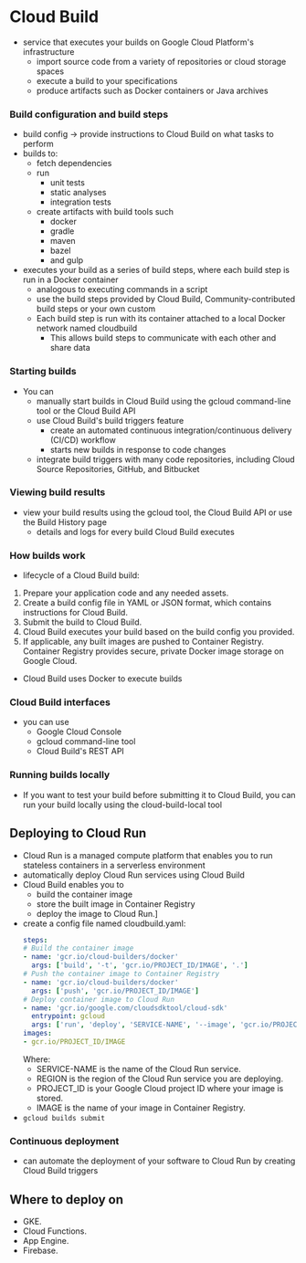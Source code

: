 # Cloud Build

- service that executes your builds on Google Cloud Platform's infrastructure
  -  import source code from a variety of repositories or cloud storage spaces
  -  execute a build to your specifications
  -  produce artifacts such as Docker containers or Java archives

### Build configuration and build steps

- build config -> provide instructions to Cloud Build on what tasks to perform
- builds to:
  - fetch dependencies
  - run
    - unit tests
    - static analyses
    - integration tests
  - create artifacts with build tools such
    - docker
    - gradle
    - maven
    - bazel
    - and gulp
- executes your build as a series of build steps, where each build step is run in a Docker container
  - analogous to executing commands in a script
  - use the build steps provided by Cloud Build, Community-contributed build steps or your own custom
  - Each build step is run with its container attached to a local Docker network named cloudbuild
    - This allows build steps to communicate with each other and share data

### Starting builds

- You can
  - manually start builds in Cloud Build using the gcloud command-line tool or the Cloud Build API
  - use Cloud Build's build triggers feature
    - create an automated continuous integration/continuous delivery (CI/CD) workflow
    - starts new builds in response to code changes
  - integrate build triggers with many code repositories, including Cloud Source Repositories, GitHub, and Bitbucket
### Viewing build results
  - view your build results using the gcloud tool, the Cloud Build API or use the Build History page
     - details and logs for every build Cloud Build executes

### How builds work

- lifecycle of a Cloud Build build:
1. Prepare your application code and any needed assets.
1. Create a build config file in YAML or JSON format, which contains instructions for Cloud Build.
1. Submit the build to Cloud Build.
1. Cloud Build executes your build based on the build config you provided.
1. If applicable, any built images are pushed to Container Registry. Container Registry provides secure, private Docker image storage on Google Cloud.
- Cloud Build uses Docker to execute builds

### Cloud Build interfaces

- you can use
  - Google Cloud Console
  - gcloud command-line tool
  - Cloud Build's REST API

### Running builds locally
 
- If you want to test your build before submitting it to Cloud Build, you can run your build locally using the cloud-build-local tool

## Deploying to Cloud Run

- Cloud Run is a managed compute platform that enables you to run stateless containers in a serverless environment
- automatically deploy Cloud Run services using Cloud Build
- Cloud Build enables you to
  - build the container image
  - store the built image in Container Registry
  - deploy the image to Cloud Run.]
- create a config file named cloudbuild.yaml:
  ```yaml
  steps:
  # Build the container image
  - name: 'gcr.io/cloud-builders/docker'
    args: ['build', '-t', 'gcr.io/PROJECT_ID/IMAGE', '.']
  # Push the container image to Container Registry
  - name: 'gcr.io/cloud-builders/docker'
    args: ['push', 'gcr.io/PROJECT_ID/IMAGE']
  # Deploy container image to Cloud Run
  - name: 'gcr.io/google.com/cloudsdktool/cloud-sdk'
    entrypoint: gcloud
    args: ['run', 'deploy', 'SERVICE-NAME', '--image', 'gcr.io/PROJECT_ID/IMAGE', '--region', 'REGION', '--platform', 'managed']
  images:
  - gcr.io/PROJECT_ID/IMAGE
  ```
  Where:
  - SERVICE-NAME is the name of the Cloud Run service.
  - REGION is the region of the Cloud Run service you are deploying.
  - PROJECT_ID is your Google Cloud project ID where your image is stored.
  - IMAGE is the name of your image in Container Registry.
-  `gcloud builds submit`

### Continuous deployment

- can automate the deployment of your software to Cloud Run by creating Cloud Build triggers

## Where to deploy on

- GKE.
- Cloud Functions.
- App Engine.
- Firebase.